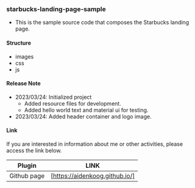 ### starbucks-landing-page-sample

- This is the sample source code that composes the Starbucks landing page.

#### Structure

- images
- css
- js

#### Release Note

- 2023/03/24: Initialized project
  - Added resource files for development.
  - Added hello world text and material ui for testing.
- 2023/03/24: Added header container and logo image.

#### Link

If you are interested in information about me or other activities, please access the link below.

| Plugin      | LINK                           |
| ----------- | ------------------------------ |
| Github page | [https://aidenkoog.github.io/] |
